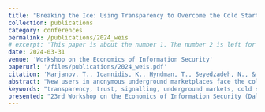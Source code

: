 ```yaml
---
title: "Breaking the Ice: Using Transparency to Overcome the Cold Start Problem in an Underground Market"
collection: publications
category: conferences
permalink: /publications/2024_weis
# excerpt: 'This paper is about the number 1. The number 2 is left for future work.'
date: 2024-03-31
venue: 'Workshop on the Economics of Information Security'
paperurl: '/files/publications/2024_weis.pdf'
citation: 'Marjanov, T., Ioannidis, K., Hyndman, T., Seyedzadeh, N., & Hutchings, A. (2024) Breaking the ice: Using transparency to overcome the cold start problem in an underground market. <i>Workshop on the Economics of Information Security</i>. 1-12.'
abstract: "New users in anonymous underground marketplaces face the cold start problem; they have no reputation to signal their trustworthiness, hindering their ability to trade in the market. This study explores transparency, captured by the choice to make full contract details publicly visible to other users, as an overlooked trust signal. Analysing data from the Hack Forums marketplace, we find that transparency acts as a trust signal, primarily benefiting newcomers constrained by their lack of experience and reputation. However, as participants accumulate credibility, the importance of transparency wanes. Our findings underscore the dynamic nature of trust in such environments, highlighting the distinctive characteristics of private and public contracts as the market evolves."
keywords: "transparency, trust, signalling, underground markets, cold start problem, cybercrime, asymmetric information"
presented: "23rd Workshop on the Economics of Information Security (Dallas, 2024)"
---
```

